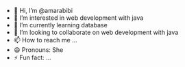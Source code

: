 - 👋 Hi, I’m @amarabibi
- 👀 I’m interested in web development with java
- 🌱 I’m currently learning database 
- 💞️ I’m looking to collaborate on web development with java
- 📫 How to reach me ...
- 😄 Pronouns: She
- ⚡ Fun fact: ...

<!---
amarabibi/amarabibi is a ✨ special ✨ repository because its `README.md` (this file) appears on your GitHub profile.
You can click the Preview link to take a look at your changes.
--->
